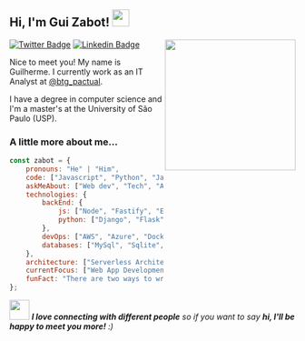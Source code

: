 <h2> Hi, I'm Gui Zabot! <img src="https://media.giphy.com/media/WUlplcMpOCEmTGBtBW/giphy.gif" width="30"> </h2>
<img align='right' src="https://media.giphy.com/media/M9gbBd9nbDrOTu1Mqx/giphy.gif" width="230">

[![Twitter Badge](https://img.shields.io/badge/-@ZabotGuilherme-1ca0f1?style=flat-square&labelColor=1ca0f1&logo=twitter&logoColor=white&link=https://twitter.com/ZabotGuilherme)](https://twitter.com/ZabotGuilherme) [![Linkedin Badge](https://img.shields.io/badge/-@guilhermezabot-blue?style=flat-square&logo=Linkedin&logoColor=white&link=https://www.linkedin.com/in/guilhermezabot/)](https://www.linkedin.com/in/guilhermezabot/)

Nice to meet you! My name is Guilherme. I currently work as an IT Analyst at [@btg_pactual](https://www.btgpactual.com/).

I have a degree in computer science and I'm a master's at the University of São Paulo (USP).

### A little more about me...  

```javascript
const zabot = {
    pronouns: "He" | "Him",
    code: ["Javascript", "Python", "Java", "C#"],
    askMeAbout: ["Web dev", "Tech", "App dev", "Data science", "Databases"],
    technologies: {
        backEnd: {
            js: ["Node", "Fastify", "Express"],
            python: ["Django", "Flask"]
        },
        devOps: ["AWS", "Azure", "Docker🐳", "Kubernetes"],
        databases: ["MySql", "Sqlite", "Dynamodb", "PostgreSql"],
    },
    architecture: ["Serverless Architecture", "Microservices"],
    currentFocus: ["Web App Development", "Teamwork"]
    funFact: "There are two ways to write error-free programs; only the third one works"
};
```

<img src="https://media.giphy.com/media/LnQjpWaON8nhr21vNW/giphy.gif" width="35"> <em><b>I love connecting with different people</b> so if you want to say <b>hi, I'll be happy to meet you more!</b> :)</em>
